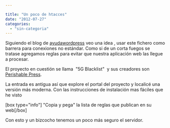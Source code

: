 ```yaml
---

title: "Un poco de htacces"
date: "2012-07-27"
categories: 
  - "sin-categoria"
---
```


Siguiendo el blog de [ayudawordpress](https://ayudawordpress.com/usa-htaccess-como-firewall/ "htaccess-como-firewall") veo una idea , usar este fichero como barrera para conexiones no estándar. Como si de un corta fuegos se tratase agregamos reglas para evitar que nuestra aplicación web las llegue a procesar.

El proyecto en cuestión se llama  "5G Blacklist"  y sus creadores son [Perishable Press](https://perishablepress.com).

La entrada es antigua así que explore el portal del proyecto y localicé una versión más moderna. Con las instrucciones de instalación mas fáciles que he visto

\[box type="info"\] "Copia y pega" la lista de reglas que publican en su web\[/box\]

Con esto y un bizcocho tenemos un poco más seguro el servidor.
